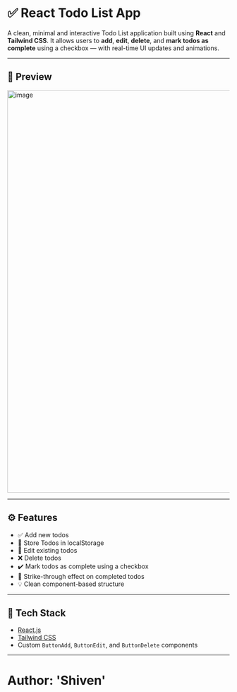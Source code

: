 # ✅ React Todo List App

A clean, minimal and interactive Todo List application built using **React** and **Tailwind CSS**. It allows users to **add**, **edit**, **delete**, and **mark todos as complete** using a checkbox — with real-time UI updates and animations.

---

## 📸 Preview

<img width="1346" height="911" alt="image" src="https://github.com/user-attachments/assets/27a4ea63-b72e-4a9c-89f6-2ffd0debd688" />


---

## ⚙️ Features

- ✅ Add new todos
- 📁 Store Todos in localStorage
- 📝 Edit existing todos
- ❌ Delete todos
- ✔️ Mark todos as complete using a checkbox
- 🔄 Strike-through effect on completed todos
- 💡 Clean component-based structure

---

## 🚀 Tech Stack

- [React.js](https://reactjs.org/)
- [Tailwind CSS](https://tailwindcss.com/)
- Custom `ButtonAdd`, `ButtonEdit`, and `ButtonDelete` components

---

# Author: 'Shiven'

